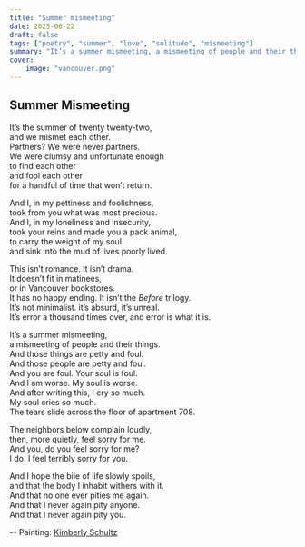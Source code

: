 ```yaml
---
title: "Summer mismeeting"
date: 2025-06-22
draft: false
tags: ["poetry", "summer", "love", "solitude", "mismeeting"]
summary: "It’s a summer mismeeting, a mismeeting of people and their things."
cover:
    image: "vancouver.png"
---
```


## Summer Mismeeting

It’s the summer of twenty twenty-two,<br>
and we mismet each other.<br>
Partners? We were never partners.<br>
We were clumsy and unfortunate enough<br>
to find each other<br>
and fool each other<br>
for a handful of time that won’t return.<br>

And I, in my pettiness and foolishness,<br>
took from you what was most precious.<br>
And I, in my loneliness and insecurity,<br>
took your reins and made you a pack animal,<br>
to carry the weight of my soul<br>
and sink into the mud of lives poorly lived.<br>

This isn’t romance. It isn’t drama.<br>
It doesn’t fit in matinees,<br>
or in Vancouver bookstores.<br>
It has no happy ending. It isn’t the *Before* trilogy.<br>
It’s not minimalist. it’s absurd, it’s unreal.<br>
It’s error a thousand times over, and error is what it is.<br>

It’s a summer mismeeting,<br>
a mismeeting of people and their things.<br>
And those things are petty and foul.<br>
And those people are petty and foul.<br>
And you are foul. Your soul is foul.<br>
And I am worse. My soul is worse.<br>
And after writing this, I cry so much.<br>
My soul cries so much.<br>
The tears slide across the floor of apartment 708.<br>

The neighbors below complain loudly,<br>
then, more quietly, feel sorry for me.<br>
And you,  do you feel sorry for me?<br>
I do. I feel terribly sorry for you.<br>

And I hope the bile of life slowly spoils,<br>
and that the body I inhabit withers with it.<br>
And that no one ever pities me again.<br>
And that I never again pity anyone.<br>
And that I never again pity you.

--
Painting: [Kimberly Schultz](https://www.instagram.com/kimberly.lillegard)